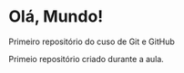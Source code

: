 # Olá, Mundo!
 Primeiro repositório do cuso de Git e GitHub

 Primeio repositório criado durante a aula. 
